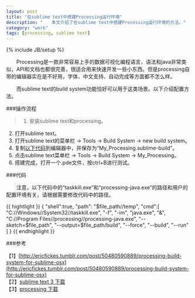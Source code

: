 ```yaml
---
layout: post
title: "在sublime text中搭建Processing运行环境"
description: "　　本文介绍了在sublime text中搭建Processing运行环境的方法。"
category: "work"
tags: [processing, sublime text]
---
```

{% include JB/setup %}


　　Processing是一款非常容易上手的数据可视化编程语言，语法和java非常类似，API和文档也都很完善，很适合用来快速开发一些小东西。但是processing自带的编辑器实在是不好用，字体、中文支持、自动完成等方面都不怎么样。

　　而sublime text的build system功能恰好可以用于这类场景。以下介绍配置方法。

###操作流程

>1. 安装sublime text和processing。  
2. 打开sublime text。  
3. 打开sublime text的菜单栏 → Tools → Build System → new build system。  
4. 复制[以下代码](#code)到编辑器中，并保存为“My_Processing.sublime-build”。  
5. 点击sublime text菜单栏 → Tools → Build System → My_Processing。  
6. 搭建完成，打开一个.pde文件，按ctrl+B进行测试。  

###代码

　　注意，以下代码中的“taskkill.exe”和“processing-java.exe”的路径和用户的配置环境有关，请根据需要修改代码中的路径。

<span id="code"></span>
{{ hightlight }}
    {
        "shell":true,
        "path": "$file_path//temp",
        "cmd":[
                "C://Windows//System32//taskkill.exe",
                "-f",
                "-im",
                "java.exe",
                "&",
                "C://Program Files//processing//processing-java.exe",
                "--sketch=$file_path",
                "--output=$file_path/build",
                "--force",
                "--build",
                "--run"
            ]
    }
{{ endhighlight }}

###参考

【1】[http://ericfickes.tumblr.com/post/50480590889/processing-build-system-for-sublime-osx](http://ericfickes.tumblr.com/post/50480590889/processing-build-system-for-sublime-osx)  
【2】[sublime text 3 下载](http://www.sublimetext.com/3)  
【3】[processing 下载](http://processing.org/download/)  
